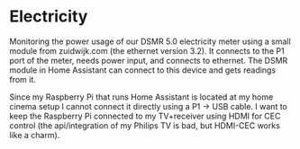 # Electricity

Monitoring the power usage of our DSMR 5.0 electricity meter using a small module from zuidwijk.com (the ethernet version 3.2).
It connects to the P1 port of the meter, needs power input, and connects to ethernet.
The DSMR module in Home Assistant can connect to this device and gets readings from it.

Since my Raspberry Pi that runs Home Assistant is located at my home cinema setup I cannot connect it directly using a P1 -> USB cable.
I want to keep the Raspberry Pi connected to my TV+receiver using HDMI for CEC control (the api/integration of my Philips TV is bad, but HDMI-CEC works like a charm).
